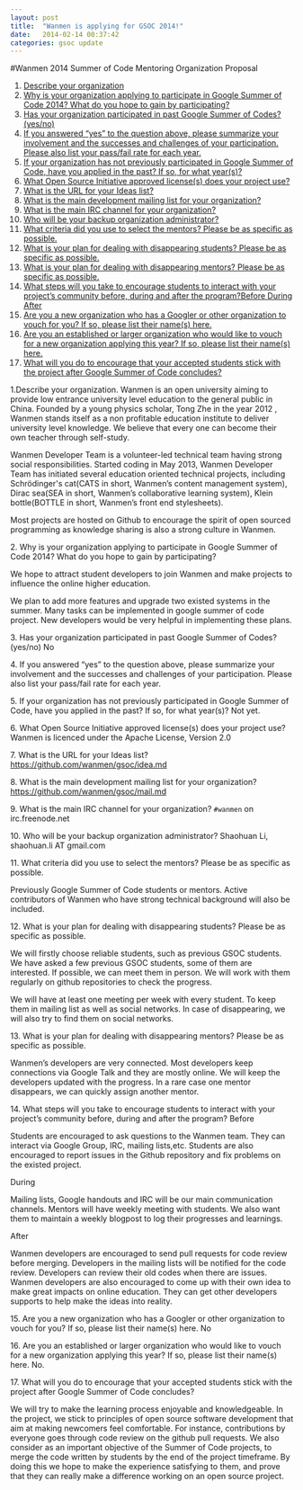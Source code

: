 ```yaml
---
layout: post
title:  "Wanmen is applying for GSOC 2014!"
date:   2014-02-14 00:37:42
categories: gsoc update
---
```


#Wanmen 2014 Summer of Code Mentoring Organization Proposal

1. [Describe your organization](#q1)
2. [Why is your organization applying to participate in Google Summer of Code 2014? What do you hope to gain by participating?](#q2)
3. [Has your organization participated in past Google Summer of Codes? (yes/no)](#q3)
4. [If you answered “yes” to the question above, please summarize your involvement and the successes and challenges of your participation. Please also list your pass/fail rate for each year.](#q4)
5. [If your organization has not previously participated in Google Summer of Code, have you applied in the past? If so, for what year(s)?](#q5)
6. [What Open Source Initiative approved license(s) does your project use?](#q6)
7. [What is the URL for your Ideas list?](#q7)
8. [What is the main development mailing list for your organization?](#q8)
9. [What is the main IRC channel for your organization?](#q9)
10. [Who will be your backup organization administrator?](#q10)
11. [What criteria did you use to select the mentors? Please be as specific as possible.](#q11)
12. [What is your plan for dealing with disappearing students? Please be as specific as possible.](#q12)
13. [What is your plan for dealing with disappearing mentors? Please be as specific as possible.](#q13)
14. [What steps will you take to encourage students to interact with your project’s community before, during and after the program?Before During After](#q14)
15. [Are you a new organization who has a Googler or other organization to vouch for you? If so, please list their name(s) here.](#q15)
16. [Are you an established or larger organization who would like to vouch for a new organization applying this year? If so, please list their name(s) here.](#q16)
17. [What will you do to encourage that your accepted students stick with the project after Google Summer of Code concludes?](#q17)


<a name="q1">1.Describe your organization.</a>
Wanmen is an open university aiming to provide low entrance university level education to the general public in China. Founded by a young physics scholar, Tong Zhe in the year 2012 , Wanmen stands itself as a non profitable education institute to deliver university level knowledge. We believe that every one can become their own teacher through self-study.

Wanmen Developer Team is a volunteer-led technical team having strong social responsibilities. Started coding in May 2013, Wanmen Developer Team has initiated several education oriented technical projects, including Schrödinger's cat(CATS in short, Wanmen’s content management system), Dirac sea(SEA in short, Wanmen’s collaborative learning system), Klein bottle(BOTTLE in short, Wanmen’s front end stylesheets).

Most projects are hosted on Github to encourage the spirit of open sourced programming as knowledge sharing is also a strong culture in Wanmen.


<a name="q2">2. Why is your organization applying to participate in Google Summer of Code 2014? What do you hope to gain by participating?</a>

We hope to attract student developers to join Wanmen and make projects to influence the online higher education.

We plan to add more features and upgrade two existed systems in the summer. Many tasks can be implemented in google summer of code project. New developers would be very helpful in implementing these plans.  


<a name="q3">3. Has your organization participated in past Google Summer of Codes? (yes/no)</a>
No

<a name="q4">4. If you answered “yes” to the question above, please summarize your involvement and the successes and challenges of your participation. Please also list your pass/fail rate for each year.</a>

<a name="q5">5. If your organization has not previously participated in Google Summer of Code, have you applied in the past? If so, for what year(s)?</a>
Not yet.

<a name="q6"> 6. What Open Source Initiative approved license(s) does your project use?</a>
Wanmen is licenced under the Apache License, Version 2.0

<a name="q7">7. What is the URL for your Ideas list?</a>
https://github.com/wanmen/gsoc/idea.md

<a name="q8">8. What is the main development mailing list for your organization?</a>
https://github.com/wanmen/gsoc/mail.md

<a name="q9">9. What is the main IRC channel for your organization?</a>
`#wanmen` on irc.freenode.net

<a name="q10">10. Who will be your backup organization administrator?</a>
Shaohuan Li, shaohuan.li AT gmail.com

<a name="q11">11. What criteria did you use to select the mentors? Please be as specific as possible.</a>

Previously Google Summer of Code students or mentors. Active contributors of Wanmen who have strong technical background will also be included.

<a name="q12">12. What is your plan for dealing with disappearing students? Please be as specific as possible.</a>

We will firstly choose reliable students, such as previous GSOC students. We have asked a few previous GSOC students, some of them are interested. If possible, we can meet them in person. We will work with them regularly on github repositories to check the progress. 

We will have at least one meeting per week with every student. To keep them in mailing list as well as social networks. In case of disappearing, we will also try to find them on social networks.

<a name="q13">13. What is your plan for dealing with disappearing mentors? Please be as specific as possible.</a>

Wanmen’s developers are very connected. Most developers keep connections via Google Talk and they are mostly online. We will keep the developers updated with the progress. In a rare case one mentor disappears, we can quickly assign another mentor.

<a name="q14">14. What steps will you take to encourage students to interact with your project’s community before, during and after the program?</a>
Before

Students are encouraged to ask questions to the Wanmen team. They can interact via Google Group, IRC, mailing lists,etc. Students are also encouraged to report issues in the Github repository and fix problems on the existed project.

During

Mailing lists, Google handouts and IRC will be our main communication channels. Mentors will have weekly meeting with students. We also want them to maintain a weekly blogpost to log their progresses and learnings.

After

Wanmen developers are encouraged to send pull requests for code review before merging. Developers in the mailing lists will be notified for the code review. Developers can review their old codes when there are issues. Wanmen developers are also encouraged to come up with their own idea to make great impacts on online education. They can get other developers supports to help make the ideas into reality.

<a name="q15">15. Are you a new organization who has a Googler or other organization to vouch for you? If so, please list their name(s) here.</a>
No

<a name="q16">16. Are you an established or larger organization who would like to vouch for a new organization applying this year? If so, please list their name(s) here.</a>
No.

<a name="q17">17. What will you do to encourage that your accepted students stick with the project after Google Summer of Code concludes?</a>

We will try to make the learning process enjoyable and knowledgeable. In the project, we stick to principles of open source software development that aim at making newcomers feel comfortable. For instance, contributions by everyone goes through code review on the github pull requests. We also consider as an important objective of the Summer of Code projects, to merge the code written by students by the end of the project timeframe. By doing this we hope to make the experience satisfying to them, and prove that they can really make a difference working on an open source project.